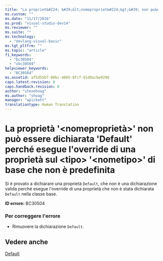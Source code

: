 ```yaml
---
title: "La propriet&#224; &#39;&lt;nomepropriet&#224;&gt;&#39; non pu&#242; essere dichiarata &#39;Default&#39; perch&#233; esegue l&#39;override di una propriet&#224; sul &lt;tipo&gt; &#39;&lt;nometipo&gt;&#39; di base che non &#232; predefinita | Microsoft Docs"
ms.custom: ""
ms.date: "11/17/2016"
ms.prod: "visual-studio-dev14"
ms.reviewer: ""
ms.suite: ""
ms.technology: 
  - "devlang-visual-basic"
ms.tgt_pltfrm: ""
ms.topic: "article"
f1_keywords: 
  - "bc30504"
  - "vbc30504"
helpviewer_keywords: 
  - "BC30504"
ms.assetid: af5d55b7-80bc-4085-8fcf-01d8acbe9290
caps.latest.revision: 8
caps.handback.revision: 8
author: "stevehoag"
ms.author: "shoag"
manager: "wpickett"
translationtype: Human Translation
---
```

# La propriet&#224; &#39;&lt;nomepropriet&#224;&gt;&#39; non pu&#242; essere dichiarata &#39;Default&#39; perch&#233; esegue l&#39;override di una propriet&#224; sul &lt;tipo&gt; &#39;&lt;nometipo&gt;&#39; di base che non &#232; predefinita
Si è provato a dichiarare una proprietà `Default`, che non è una dichiarazione valida perché esegue l'override di una proprietà che non è stata dichiarata `Default` nella classe base.  
  
 **ID errore:** BC30504  
  
### Per correggere l'errore  
  
-   Rimuovere la dichiarazione `Default`.  
  
## Vedere anche  
 [Default](../../visual-basic/language-reference/modifiers/default.md)